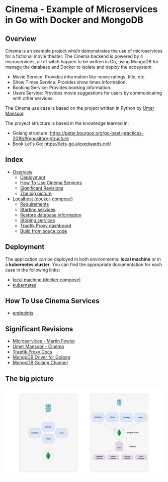 # Cinema - Example of Microservices in Go with Docker and MongoDB

## Overview

Cinema is an example project which demonstrates the use of microservices for a fictional movie theater.
The Cinema backend is powered by 4 microservices, all of witch happen to be written in Go, using MongoDB for manage the database and Docker to isolate and deploy the ecosystem.

 * Movie Service: Provides information like movie ratings, title, etc.
 * Show Times Service: Provides show times information.
 * Booking Service: Provides booking information.
 * Users Service: Provides movie suggestions for users by communicating with other services.

The Cinema use case is based on the project written in Python by [Umer Mansoor](https://github.com/umermansoor/microservices).

The proyect structure is based in the knowledge learned in:

* Golang structure: <https://peter.bourgon.org/go-best-practices-2016/#repository-structure>
* Book Let's Go: <https://lets-go.alexedwards.net/>

## Index

* [Overview](#overview)
    * [Deployment](#deployment)
    * [How To Use Cinema Services](#how-to-use-cinema-services)
    * [Significant Revisions](#significant-revisions)
    * [The big picture](#the-big-picture)
* [Localhost (docker-compose)](./docs/localhost.md#overview)
    * [Requirements](./docs/localhost.md#requirements)
    * [Starting services](./docs/localhost.md#starting-services)
    * [Restore database information](./docs/localhost.md#restore-database-information)
    * [Stoping services](./docs/localhost.md#stoping-services)
    * [Traefik Proxy dashboard](./docs/localhost.md#traefik-proxy-dashboard)
    * [Build from souce code](./docs/localhost.md#build-from-souce-code)

## Deployment

The application can be deployed in both environments: **local machine** or in a **kubernetes cluster**. You can find the appropriate documentation for each case in the following links:

* [local machine (docker compose)](./docs/localhost.md)
* [kubernetes](./docs/kubernetes.md)

## How To Use Cinema Services

* [endpoints](./docs/endpoints.md)

## Significant Revisions

* [Microservices - Martin Fowler](http://martinfowler.com/articles/microservices.html)
* [Umer Mansoor - Cinema](https://github.com/umermansoor/microservices)
* [Traefik Proxy Docs](https://doc.traefik.io/traefik/)
* [MongoDB Driver for Golang](https://github.com/mongodb/mongo-go-driver)
* [MongoDB Golang Channel](https://www.youtube.com/c/MongoDBofficial/search?query=golang)

## The big picture

![overview](docs/images/overview.jpg)